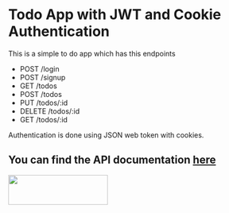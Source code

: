 
# Todo App with JWT and Cookie Authentication

This is a simple to do app which has this endpoints 

* POST /login
* POST /signup
* GET /todos
* POST /todos
* PUT /todos/:id
* DELETE /todos/:id
* GET /todos/:id

Authentication is done using   JSON web token with cookies.


## You can find the API documentation [here](https://documenter.getpostman.com/view/17412794/UV5UjJjD)
<a href="https://documenter.getpostman.com/view/17412794/UV5UjJjD" target="_blank">
    <img src="https://raw.githubusercontent.com/afteracademy/nodejs-backend-architecture-typescript/master/addons/github_assets/api-doc-button.png" width="200" height="60"/>
</a>




